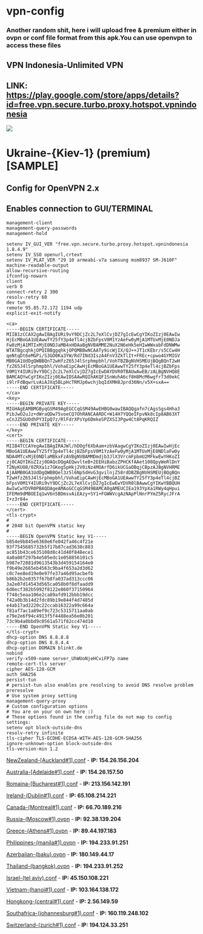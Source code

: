 # vpn-config

 ### Another random shit, here i will upload free & premium either in ovpn or conf file format from this apk.You can use openvpn to access these files

  ## VPN Indonesia-Unlimited VPN
   
  ## LINK: https://play.google.com/store/apps/details?id=free.vpn.secure.turbo.proxy.hotspot.vpnindonesia
  
  ![](https://user-images.githubusercontent.com/62318734/226526269-b808d28e-4ab8-432f-b553-312b7f771eaa.png)
  
  # Ukraine-{Kiev-1} (premium) [**SAMPLE**]
   
   ## Config for OpenVPN 2.x
## Enables connection to GUI/TERMINAL

```management /data/user/0/free.vpn.secure.turbo.proxy.hotspot.vpnindonesia/cache/mgmtsocket unix
management-client
management-query-passwords
management-hold

setenv IV_GUI_VER "free.vpn.secure.turbo.proxy.hotspot.vpnindonesia 1.8.4.9" 
setenv IV_SSO openurl,crtext
setenv IV_PLAT_VER "29 10 armeabi-v7a samsung msm8937 SM-J610F"
machine-readable-output
allow-recursive-routing
ifconfig-nowarn
client
verb 0
connect-retry 2 300
resolv-retry 60
dev tun
remote 95.85.72.172 1194 udp
explicit-exit-notify 

<ca>
-----BEGIN CERTIFICATE-----
MIIB1zCCAX2gAwIBAgIURi9vY9DCjZc2L7eXlCvjDZ7gIcEwCgYIKoZIzj0EAwIw
HjEcMBoGA1UEAwwTY25fY3p4eTl4cjBZbFpsV0M1YzAeFw0yMjA1MTUxMjE0NDJa
Fw0zMjA1MTIxMjE0NDJaMB4xHDAaBgNVBAMME2NuX2N6eHk5eHIwWWxabFdDNWMw
WTATBgcqhkjOPQIBBggqhkjOPQMBBwNCAATy9icWjIX/QJ++JT1cKEbr/s5CCw4H
qeNtqDt6eMGPi/S3GD0Ka3YW/Rd7INd3IszA4FnV3ZkTlIt+FREc+cpwo4GYMIGV
MB0GA1UdDgQWBBQnT2wHfzZ65J4lSrphmpbhl/VohTBZBgNVHSMEUjBQgBQnT2wH
fzZ65J4lSrphmpbhl/VohaEipCAwHjEcMBoGA1UEAwwTY25fY3p4eTl4cjBZbFps
V0M1Y4IURi9vY9DCjZc2L7eXlCvjDZ7gIcEwDAYDVR0TBAUwAwEB/zALBgNVHQ8E
BAMCAQYwCgYIKoZIzj0EAwIDSAAwRQIhAKQF1SnWuhA6cf8H8McM6wgfr73d0ekC
i9lrFdBqwrLvAiAJXq5BLpHcTRMJp6wchjbqIdXMH8Jprd36Nn/v5X+sxA==
-----END CERTIFICATE-----
</ca>
<key>
-----BEGIN PRIVATE KEY-----
MIGHAgEAMBMGByqGSM49AgEGCCqGSM49AwEHBG0wawIBAQQgafn7cAgsSgs4Hha3
PibJwO2uJz+dWraQDw75voeCQ7OhRANCAARDC+W14H7YQQeIFpvNk8cIp8AB63XT
xCnJZ5GUOdhPY3IpQ7z/RlFdrXPsYp6DmkeSPZXSI3Pgw4Ct8PqKRQIZ
-----END PRIVATE KEY-----
</key>
<cert>
-----BEGIN CERTIFICATE-----
MIIB4TCCAYegAwIBAgIRAJWl/hDOgf6XbAam+zbVAagwCgYIKoZIzj0EAwIwHjEc
MBoGA1UEAwwTY25fY3p4eTl4cjBZbFpsV0M1YzAeFw0yMjA1MTUxMjE0NDlaFw0y
NDA4MTcxMjE0NDlaMBkxFzAVBgNVBAMMDmdjb3JlX3VrcmFpbmU2MFkwEwYHKoZI
zj0CAQYIKoZIzj0DAQcDQgAEQwvlteB+2EEHiBabzZPHCKfAAet108QpyWeRlDnY
T2NyKUO8/0ZRXa1z7GKeg5pHkj2V0iNz4MOArfD6ikUCGaOBqjCBpzAJBgNVHRME
AjAAMB0GA1UdDgQWBBQel3z5l6Np5dHvG3gvilnjZ58rdDBZBgNVHSMEUjBQgBQn
T2wHfzZ65J4lSrphmpbhl/VohaEipCAwHjEcMBoGA1UEAwwTY25fY3p4eTl4cjBZ
bFpsV0M1Y4IURi9vY9DCjZc2L7eXlCvjDZ7gIcEwEwYDVR0lBAwwCgYIKwYBBQUH
AwIwCwYDVR0PBAQDAgeAMAoGCCqGSM49BAMCA0gAMEUCIEa193YpXa1RWy4qHpui
IFEMm9dMBOEIq1wV6n5BDmsvAiEAzy+SY1+FGWWVcgAzNApPlNnrPYmZ5RycJFrA
I+z3r84=
-----END CERTIFICATE-----
</cert>
<tls-crypt>
#
# 2048 bit OpenVPN static key
#
-----BEGIN OpenVPN Static key V1-----
b854e9b845e6360e6fe042fa46c4f21e
93f7545685732b5f17b87cad3630c883
ac851b43ce635108d8c41d40f848ece1
4a0a08f297b4e505edc1e058856101c5
b987e72881d9613543b3d459154164e0
f9b49e2665eb4563c9ba4f653a2d3d62
c0c7ee8ed19e0e97fe37a46d95acbefb
b86b2b2e0357f67b8fa037ad313ccc06
3a2e07d14543d565ca058b0f8dfaadd9
6d0ecf382b5992f8122e860f37150964
f748c5eaa106e2ca89afd912bbb19dcc
f42a0b3b14d2fdc89b19e844f4d7485d
e4ab17ad2220c22ccab16322a99c664a
f81af7ac1a89ef9c723c5315711aa0ab
e79e2e6f94c4913f5f4488ea56e0b201
73c9b4a8bbd9c0561a571f82cc474d10
-----END OpenVPN Static key V1-----
</tls-crypt>
dhcp-option DNS 8.8.8.8
dhcp-option DNS 8.8.4.4
dhcp-option DOMAIN blinkt.de
nobind
verify-x509-name server_UhWUoNjeHCviFP7p name
remote-cert-tls server
cipher AES-128-GCM
auth SHA256
persist-tun
# persist-tun also enables pre resolving to avoid DNS resolve problem
preresolve
# Use system proxy setting
management-query-proxy
# Custom configuration options
# You are on your on own here :)
# These options found in the config file do not map to config settings:
setenv opt block-outside-dns 
resolv-retry infinite 
tls-cipher TLS-ECDHE-ECDSA-WITH-AES-128-GCM-SHA256 
ignore-unknown-option block-outside-dns 
tls-version-min 1.2
```

[NewZealand-[Auckland#1].conf](https://github.com/dedshit/vpn-config/files/11025412/NewZealand-.Auckland.1.conf.txt)  - **IP: 154.26.156.204**

[Australia-[Adelaide#1].conf](https://github.com/dedshit/vpn-config/files/11025430/Australia-.Adelaide.1.conf.txt)  -  **IP: 154.26.157.50**

[Romaina-[Bucharest#1].conf](https://github.com/dedshit/vpn-config/files/11025461/Romaina-.Bucharest.1.conf.txt)   -   **IP: 213.156.142.191**

[Ireland-(Dublin#1).conf](https://github.com/dedshit/vpn-config/files/11025535/Ireland-.Dublin.1.conf.txt)  -  **IP: 65.108.214.221**

[Canada-(Montreal#1).conf](https://github.com/dedshit/vpn-config/files/11025545/Canada-.Montreal.1.conf.txt) - **IP: 66.70.189.216**

[Russia-(Moscow#1).ovpn](https://github.com/dedshit/vpn-config/files/11025577/Russia-.Moscow.1.ovpn.txt) - **IP: 92.38.139.204**

[Greece-(Athens#1).ovpn](https://github.com/dedshit/vpn-config/files/11025587/Greece-.Athens.1.ovpn.txt) - **IP: 89.44.197.183**

[Philippines-(manila#1).ovpn](https://github.com/dedshit/vpn-config/files/11025594/Philippines-.manila.1.ovpn.txt) - **IP: 194.233.91.251**

[Azerbaijan-(baku).ovpn](https://github.com/dedshit/vpn-config/files/11025616/Azerbaijan-.baku.ovpn.txt) - **IP: 180.149.44.17**

[Thailand-(bangkok).ovpn](https://github.com/dedshit/vpn-config/files/11025655/Thailand-.bangkok.ovpn.txt) - **IP: 194.233.91.252**

[Israel-(tel aviv).conf](https://github.com/dedshit/vpn-config/files/11025973/Israel-.tel.aviv.conf.txt) - **IP: 45.150.108.221**

[Vietnam-(hanoi#1).conf](https://github.com/dedshit/vpn-config/files/11026036/Vietnam-.hanoi.1.conf.txt) - **IP: 103.164.138.172**

[Hongkong-(central#1).conf](https://github.com/dedshit/vpn-config/files/11026253/Hongkong-.central.1.conf.txt) - **IP: 
2.56.149.59**

[Southafrica-(johannesburg#1).conf](https://github.com/dedshit/vpn-config/files/11026401/Southafrica-.johannesburg.conf.txt) - **IP: 160.119.248.102**

[Switzerland-(zurich#1).conf](https://github.com/dedshit/vpn-config/files/11026466/Switzerland-.zurich.1.conf.txt) - **IP: 194.124.33.251**
